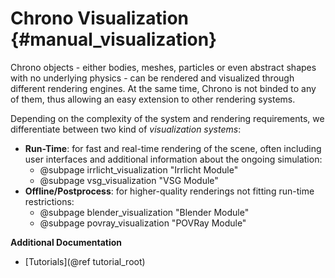 Chrono Visualization {#manual_visualization}
=================================

Chrono objects - either bodies, meshes, particles or even abstract shapes with no underlying physics - can be rendered and visualized through different rendering engines. At the same time, Chrono is not binded to any of them, thus allowing an easy extension to other rendering systems.

Depending on the complexity of the system and rendering requirements, we differentiate between two kind of _visualization systems_:
+ **Run-Time**: for fast and real-time rendering of the scene, often including user interfaces and additional information about the ongoing simulation:
  * @subpage irrlicht_visualization "Irrlicht Module"
  * @subpage vsg_visualization "VSG Module"
+ **Offline/Postprocess**: for higher-quality renderings not fitting run-time restrictions:
  * @subpage blender_visualization "Blender Module"
  * @subpage povray_visualization "POVRay Module"

**Additional Documentation**

* [Tutorials](@ref tutorial_root)

